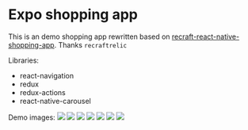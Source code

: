 # Expo shopping app

This is an demo shopping app rewritten based on [recraft-react-native-shopping-app](https://github.com/recraftrelic/recraft-react-native-shopping-app). Thanks `recraftrelic`

Libraries:
- react-navigation
- redux
- redux-actions
- react-native-carousel

Demo images:
![](https://github.com/huy-lv/expo-shopping-app/blob/master/images-readme/1.png?raw=true)
![](https://github.com/huy-lv/expo-shopping-app/blob/master/images-readme/2.png?raw=true)
![](https://github.com/huy-lv/expo-shopping-app/blob/master/images-readme/3.png?raw=true)
![](https://github.com/huy-lv/expo-shopping-app/blob/master/images-readme/4.png?raw=true)
![](https://github.com/huy-lv/expo-shopping-app/blob/master/images-readme/5.png?raw=true)
![](https://github.com/huy-lv/expo-shopping-app/blob/master/images-readme/6.png?raw=true)
![](https://github.com/huy-lv/expo-shopping-app/blob/master/images-readme/7.png?raw=true)
